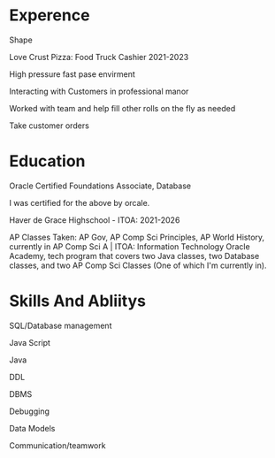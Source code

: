 
# Experence

Shape 

​​Love Crust Pizza: Food Truck Cashier ​​2021-2023​ 

High pressure fast pase envirment

Interacting with Customers in professional manor 

Worked with team and help fill other rolls on the fly as needed 

Take customer orders 

# Education

Oracle Certified Foundations Associate, Database

I was certified for the above by orcale.

Haver de Grace Highschool - ITOA: ​2021-2026	 

AP Classes Taken: AP Gov, AP Comp Sci Principles, AP World History, currently in AP Comp Sci A | ITOA: Information Technology Oracle Academy, tech program that covers two Java classes, two Database classes, and two AP Comp Sci Classes (One of which I'm currently in). 

# Skills And Abliitys

SQL/Database management 

Java Script 

Java 

DDL 

DBMS 

Debugging 

Data Models 

Communication/teamwork 
